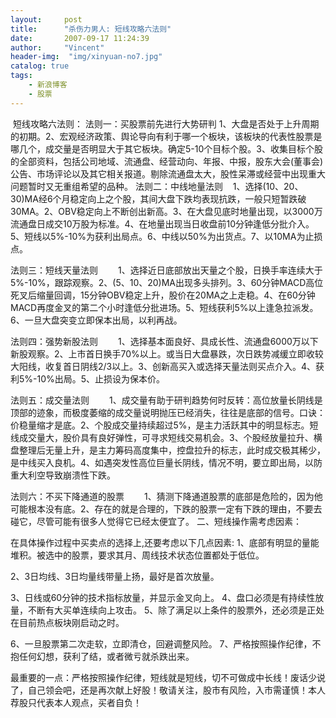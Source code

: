 ```yaml
---
layout:     post
title:      "杀伤力男人: 短线攻略六法则"
date:       2007-09-17 11:24:39
author:     "Vincent"
header-img:  "img/xinyuan-no7.jpg"
catalog: true
tags:
    - 新浪博客
    - 股票
---
```



 短线攻略六法则：
法则一：买股票前先进行大势研判
 1、大盘是否处于上升周期的初期。2、宏观经济政策、舆论导向有利于哪一个板块，该板块的代表性股票是哪几个，成交量是否明显大于其它板块。确定5-10个目标个股。3、收集目标个股的全部资料，包括公司地域、流通盘、经营动向、年报、中报，股东大会(董事会)公告、市场评论以及其它相关报道。剔除流通盘太大，股性呆滞或经营中出现重大问题暂时又无重组希望的品种。
法则二：中线地量法则
  
1、选择(10、20、30)MA经6个月稳定向上之个股，其间大盘下跌均表现抗跌，一般只短暂跌破30MA。2、OBV稳定向上不断创出新高。3、在大盘见底时地量出现，以3000万流通盘日成交10万股为标准。4、在地量出现当日收盘前10分钟逢低分批介入。5、短线以5%-10%为获利出局点。6、中线以50%为出货点。7、以10MA为止损点。

法则三：短线天量法则
　　1、选择近日底部放出天量之个股，日换手率连续大于5%-10%，跟踪观察。2、(5、10、20)MA出现多头排列。3、60分钟MACD高位死叉后缩量回调，15分钟OBV稳定上升，股价在20MA之上走稳。4、在60分钟MACD再度金叉的第二个小时逢低分批进场。5、短线获利5%以上逢急拉派发。6、一旦大盘突变立即保本出局，以利再战。

法则四：强势新股法则
　　1、选择基本面良好、具成长性、流通盘6000万以下新股观察。2、上市首日换手70%以上。或当日大盘暴跌，次日跌势减缓立即收较大阳线，收复首日阴线2/3以上。3、创新高买入或选择天量法则买点介入。4、获利5%-10%出局。5、止损设为保本价。

法则五：成交量法则
　　1、成交量有助于研判趋势何时反转：高位放量长阴线是顶部的迹象，而极度萎缩的成交量说明抛压已经消失，往往是底部的信号。口诀：价稳量缩才是底。2、个股成交量持续超过5%，是主力活跃其中的明显标志。短线成交量大，股价具有良好弹性，可寻求短线交易机会。3、个股经放量拉升、横盘整理后无量上升，是主力筹码高度集中，控盘拉升的标志，此时成交极其稀少，是中线买入良机。4、如遇突发性高位巨量长阴线，情况不明，要立即出局，以防重大利空导致崩溃性下跌。

法则六：不买下降通道的股票
　　1、猜测下降通道股票的底部是危险的，因为他可能根本没有底。2、存在的就是合理的，下跌的股票一定有下跌的理由，不要去碰它，尽管可能有很多人觉得它已经太便宜了。
二、短线操作需考虑因素：

在具体操作过程中买卖点的选择上,还要考虑以下几点因素:
1、底部有明显的量能堆积。被选中的股票，要求其月、周线技术状态位置都处于低位。

2、3日均线、3日均量线带量上扬，最好是首次放量。

3、日线或60分钟的技术指标放量，并显示金叉向上。
4、盘口必须是有持续性放量，不断有大买单连续向上攻击。
5、除了满足以上条件的股票外，还必须是正处在目前热点板块刚启动之时。

6、一旦股票第二次走软，立即清仓，回避调整风险。
7、严格按照操作纪律，不抱任何幻想，获利了结，或者微亏就杀跌出来。

最重要的一点：严格按照操作纪律，短线就是短线，切不可做成中长线！废话少说了，自己领会吧，还是再次献上好股！敬请关注，股市有风险，入市需谨慎！本人荐股只代表本人观点，买者自负！




